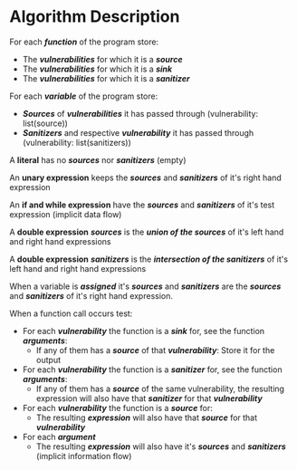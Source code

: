 # Algorithm Description

For each ***function*** of the program store:
  * The ***vulnerabilities*** for which it is a ***source***
  * The ***vulnerabilities*** for which it is a ***sink***
  * The ***vulnerabilities*** for which it is a ***sanitizer***

For each ***variable*** of the program store:
  * ***Sources*** of ***vulnerabilities*** it has passed through (vulnerability: list(source))
  * ***Sanitizers*** and respective ***vulnerability*** it has passed through (vulnerability: list(sanitizers))

A **literal** has no ***sources*** nor ***sanitizers*** (empty)

An **unary expression** keeps the ***sources*** and ***sanitizers*** of it's right hand expression

An **if and while expression** have the ***sources*** and ***sanitizers*** of it's test expression (implicit data flow)

A **double expression** ***sources*** is the ***union of the sources*** of it's left hand and right hand expressions

A **double expression** ***sanitizers*** is the ***intersection of the sanitizers*** of it's left hand and right hand expressions

When a variable is ***assigned*** it's ***sources*** and ***sanitizers*** are the ***sources*** and ***sanitizers*** of it's right hand expression.

When a function call occurs test:
  * For each ***vulnerability*** the function is a ***sink*** for, see the function ***arguments***:
    * If any of them has a ***source*** of that ***vulnerability***: Store it for the output
  * For each ***vulnerability*** the function is a ***sanitizer*** for, see the function ***arguments***:
    * If any of them has a ***source*** of the same vulnerability, the resulting expression will also have that ***sanitizer*** for that ***vulnerability***
  * For each ***vulnerability*** the function is a ***source*** for:
    * The resulting ***expression*** will also have that ***source*** for that ***vulnerability***
  * For each ***argument***
    * The resulting ***expression*** will also have it's ***sources*** and ***sanitizers*** (implicit information flow)
